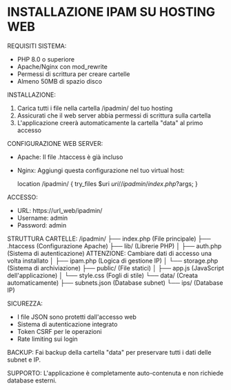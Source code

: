 INSTALLAZIONE IPAM SU HOSTING WEB
=====================================

REQUISITI SISTEMA:
- PHP 8.0 o superiore
- Apache/Nginx con mod_rewrite
- Permessi di scrittura per creare cartelle
- Almeno 50MB di spazio disco

INSTALLAZIONE:
1. Carica tutti i file nella cartella /ipadmin/ del tuo hosting
2. Assicurati che il web server abbia permessi di scrittura sulla cartella
3. L'applicazione creerà automaticamente la cartella "data" al primo accesso

CONFIGURAZIONE WEB SERVER:
- Apache: Il file .htaccess è già incluso
- Nginx: Aggiungi questa configurazione nel tuo virtual host:

    location /ipadmin/ {
        try_files $uri $uri/ /ipadmin/index.php?$args;
    }

ACCESSO:
- URL: https://url_web/ipadmin/
- Username: admin
- Password: admin

STRUTTURA CARTELLE:
/ipadmin/
├── index.php          (File principale)
├── .htaccess          (Configurazione Apache)
├── lib/               (Librerie PHP)
│   ├── auth.php       (Sistema di autenticazione) ATTENZIONE: Cambiare dati di accesso una volta installato
│   ├── ipam.php       (Logica di gestione IP)
│   └── storage.php    (Sistema di archiviazione)
├── public/            (File statici)
│   ├── app.js         (JavaScript dell'applicazione)
│   └── style.css      (Fogli di stile)
└── data/              (Creata automaticamente)
    ├── subnets.json   (Database subnet)
    └── ips/           (Database IP)

SICUREZZA:
- I file JSON sono protetti dall'accesso web
- Sistema di autenticazione integrato
- Token CSRF per le operazioni
- Rate limiting sui login

BACKUP:
Fai backup della cartella "data" per preservare tutti i dati delle subnet e IP.

SUPPORTO:
L'applicazione è completamente auto-contenuta e non richiede database esterni.
